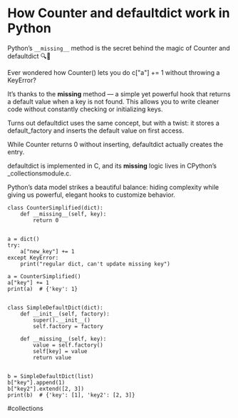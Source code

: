 # How Counter and defaultdict work in Python

Python’s `__missing__` method is the secret behind the magic of Counter and defaultdict 🔍🐍

Ever wondered how Counter() lets you do c["a"] += 1 without throwing a KeyError?

It’s thanks to the __missing__ method — a simple yet powerful hook that returns a default value when a key is not found. This allows you to write cleaner code without constantly checking or initializing keys.

Turns out defaultdict uses the same concept, but with a twist: it stores a default_factory and inserts the default value on first access.

While Counter returns 0 without inserting, defaultdict actually creates the entry.

defaultdict is implemented in C, and its __missing__ logic lives in CPython’s _collectionsmodule.c.

Python’s data model strikes a beautiful balance: hiding complexity while giving us powerful, elegant hooks to customize behavior.

```
class CounterSimplified(dict):
    def __missing__(self, key):
        return 0


a = dict()
try:
    a["new_key"] += 1
except KeyError:
    print("regular dict, can't update missing key")

a = CounterSimplified()
a["key"] += 1
print(a)  # {'key': 1}


class SimpleDefaultDict(dict):
    def __init__(self, factory):
        super().__init__()
        self.factory = factory

    def __missing__(self, key):
        value = self.factory()
        self[key] = value
        return value


b = SimpleDefaultDict(list)
b["key"].append(1)
b["key2"].extend([2, 3])
print(b)  # {'key': [1], 'key2': [2, 3]}
```

#collections
